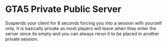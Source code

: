 # GTA5 Private Public Server
Suspends your client for 8 seconds forcing you into a session with yourself only. It is basically private as most players will leave when they enter the server since its empty and you can always rerun it to be placed in another private session.